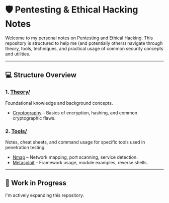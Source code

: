 # 🛡️ Pentesting & Ethical Hacking Notes

Welcome to my personal notes on Pentesting and Ethical Hacking. This repository is structured to help me (and potentially others) navigate through theory, tools, techniques, and practical usage of common security concepts and utilities.

---

## 💻 Structure Overview

### 1. [Theory/](./Theory/)
Foundational knowledge and background concepts.

- [Cryptography](./Theory/Crypto.md) – Basics of encryption, hashing, and common cryptographic flaws.

### 2. [Tools/](./Tools/)
Notes, cheat sheets, and command usage for specific tools used in penetration testing.

- [Nmap](./Tools/Nmap.md) – Network mapping, port scanning, service detection.
- [Metasploit](./Tools/Metasploit.md) – Framework usage, module examples, reverse shells.

---

## 🧪 Work in Progress

I'm actively expanding this repository.
